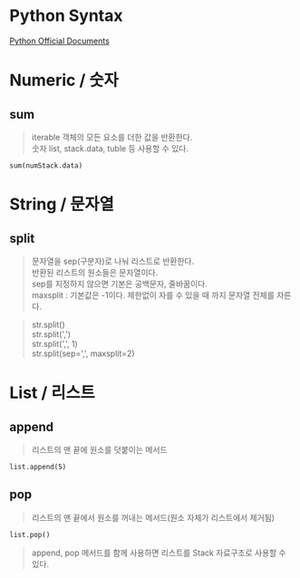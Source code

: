 # Python Syntax

[Python Official Documents](https://docs.python.org/ko/3.13/library/functions.html)

# Numeric / 숫자
## sum
> iterable 객체의 모든 요소를 더한 값을 반환한다.  
> 숫자 list, stack.data, tuble 등 사용할 수 있다.
```
sum(numStack.data)
```  
# String / 문자열
## split
> 문자열을 sep(구분자)로 나눠 리스트로 반환한다.  
> 반환된 리스트의 원소들은 문자열이다.  
> sep를 지정하지 않으면 기본은 공백문자, 줄바꿈이다.  
> maxsplit : 기본값은 -1이다. 제한없이 자를 수 있을 때 까지 문자열 전체를 자른다.

> str.split()  
> str.split(',')  
> str.split(',', 1)  
> str.split(sep=',', maxsplit=2)  

# List / 리스트
## append
> 리스트의 맨 끝에 원소를 덧붙이는 메서드
```
list.append(5)
```
## pop
> 리스트의 맨 끝에서 원소를 꺼내는 메서드(원소 자체가 리스트에서 제거됨)
```
list.pop()
```
> append, pop 메서드를 함께 사용하면 리스트를 Stack 자료구조로 사용할 수 있다.